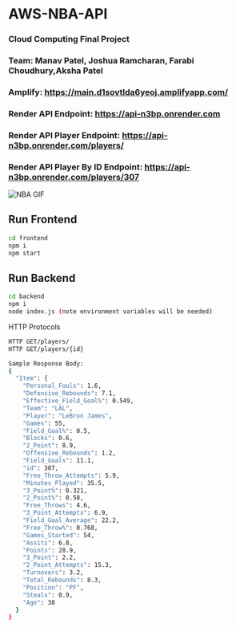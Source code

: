 # AWS-NBA-API
### Cloud Computing Final Project 
### Team: Manav Patel, Joshua Ramcharan, Farabi Choudhury,Aksha Patel

### Amplify: https://main.d1sovtlda6yeoj.amplifyapp.com/
### Render API Endpoint: https://api-n3bp.onrender.com
### Render API Player Endpoint: https://api-n3bp.onrender.com/players/
### Render API Player By ID Endpoint: https://api-n3bp.onrender.com/players/307
![NBA GIF](https://media.giphy.com/media/l0MYHiW8ozFLda6ze/giphy.gif)

## Run Frontend
```bash
cd frontend
npm i
npm start
```

## Run Backend

```bash
cd backend 
npm i 
node index.js (note environment variables will be needed)
```

HTTP Protocols

```bash
HTTP GET/players/
HTTP GET/players/{id}

Sample Response Body: 
{
  "Item": {
    "Personal_Fouls": 1.6,
    "Defensive_Rebounds": 7.1,
    "Effective_Field_Goal%": 0.549,
    "Team": "LAL",
    "Player": "LeBron James",
    "Games": 55,
    "Field_Goal%": 0.5,
    "Blocks": 0.6,
    "2_Point": 8.9,
    "Offensive_Rebounds": 1.2,
    "Field_Goals": 11.1,
    "id": 307,
    "Free_Throw_Attempts": 5.9,
    "Minutes_Played": 35.5,
    "3_Point%": 0.321,
    "2_Point%": 0.58,
    "Free_Throws": 4.6,
    "3_Point_Attempts": 6.9,
    "Field_Goal_Average": 22.2,
    "Free_Throw%": 0.768,
    "Games_Started": 54,
    "Assits": 6.8,
    "Points": 28.9,
    "3_Point": 2.2,
    "2_Point_Attempts": 15.3,
    "Turnovers": 3.2,
    "Total_Rebounds": 8.3,
    "Position": "PF",
    "Steals": 0.9,
    "Age": 38
  }
}

```
